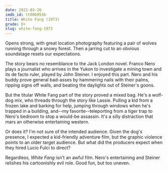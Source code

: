 ```yaml
---
date: 2021-03-26
imdb_id: tt0069536
title: White Fang (1973)
grade: D+
slug: white-fang-1973
---
```


Opens strong, with great location photography featuring a pair of wolves running through a snowy forest. Then a jarring cut to an obvious soundstage resets our expectations.

<!-- end -->

The story bears no resemblance to the Jack London novel. Franco Nero plays a journalist who arrives in the Yukon to investigate a mining town and its de facto ruler, played by John Steiner. I enjoyed this part. Nero and his buddy prove general bad-asses by hammering nails with their palms, ripping signs off walls, and beating the daylights out of Steiner's goons.

But the titular White Fang part of the story proved a mixed bag. He's a wolf-dog mix, who threads through the story like Lassie. Pulling a kid from a frozen lake and barking for help, jumping through windows when he's trapped in a building, and--my favorite--teleporting from a tiger trap to Nero's bedroom to stop a would-be assassin. It's a silly distraction that mars an otherwise entertaining western.

Or does it? I'm not sure of the intended audience. Given the dog's presence, I expected a kid-friendly adventure film, but the graphic violence points to an older target audience. But what did the producers expect when they hired Lucio Fulci to direct?

Regardless, _White Fang_ isn't an awful film. Nero's entertaining and Steiner relishes his cartoonishly evil role. Good fun, but too uneven.
